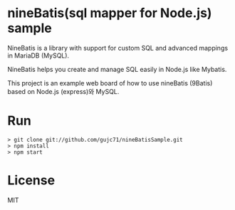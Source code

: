 # nineBatis(sql mapper for Node.js) sample

NineBatis is a library with support for custom SQL and advanced mappings in MariaDB (MySQL). 

NineBatis helps you create and manage SQL easily in Node.js like Mybatis.

This project is an example web board of how to use nineBatis (9Batis) based on Node.js (express)와 MySQL.


# Run #

    > git clone git://github.com/gujc71/nineBatisSample.git
    > npm install
    > npm start

# License #

MIT
